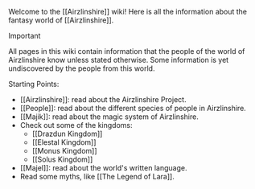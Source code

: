 Welcome to the [[Airzlinshire]] wiki! Here is all the information about the fantasy world of [[Airzlinshire]].

> [!important] 
> All pages in this wiki contain information that the people of the world of Airzlinshire know unless stated otherwise. Some information is yet undiscovered by the people from this world.

Starting Points:
- [[Airzlinshire]]: read about the Airzlinshire Project.
- [[People]]: read about the different species of people in Airzlinshire.
- [[Majik]]: read about the magic system of Airzlinshire.
- Check out some of the kingdoms:
	- [[Drazdun Kingdom]]
	- [[Elestal Kingdom]]
	- [[Monus Kingdom]]
	- [[Solus Kingdom]]
- [[Majel]]: read about the world's written language.
- Read some myths, like [[The Legend of Lara]].